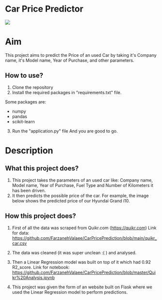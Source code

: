 # Car Price Predictor

<img src="[https://github.com/FarzanehValaee/CarPricePrediction/blob/master/demo.png](https://github.com/rajtilakls2510/car_price_predictor/raw/master/demo.png)">



# Aim

This project aims to predict the Price of an used Car by taking it's Company name, it's Model name, Year of Purchase, and other parameters.


## How to use?

1. Clone the repository
2. Install the required packages in "requirements.txt" file.

Some packages are:
 - numpy 
 - pandas 
 - scikit-learn

3. Run the "application.py" file
And you are good to go. 

# Description

## What this project does?

1. This project takes the parameters of an used car like: Company name, Model name, Year of Purchase, Fuel Type and Number of Kilometers it has been driven.
2. It then predicts the possible price of the car. For example, the image below shows the predicted price of our Hyundai Grand i10. 


## How this project does?

1. First of all the data was scraped from Quikr.com (https://quikr.com) 
Link for data: https://github.com/FarzanehValaee/CarPricePrediction/blob/main/quikr_car.csv

2. The data was cleaned (it was super unclean :( ) and analysed.

3. Then a Linear Regression model was built on top of it which had 0.92 R2_score.
Link for notebook: https://github.com/FarzanehValaee/CarPricePrediction/blob/master/Quikr%20Analysis.ipynb

4. This project was given the form of an website built on Flask where we used the Linear Regression model to perform predictions.

